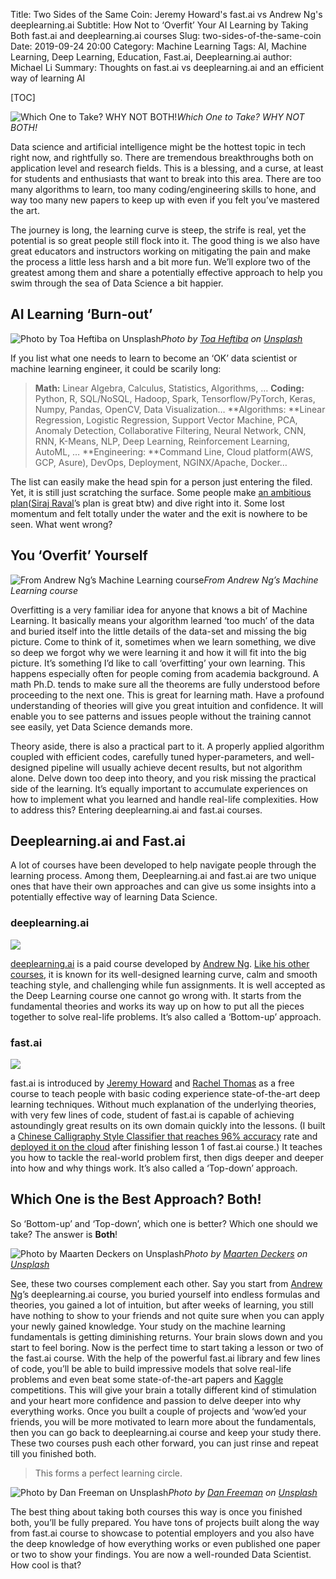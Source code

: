 Title: Two Sides of the Same Coin: Jeremy Howard's fast.ai vs Andrew Ng's deeplearning.ai
Subtitle: How Not to ‘Overfit’ Your AI Learning by Taking Both fast.ai and deeplearning.ai courses
Slug: two-sides-of-the-same-coin
Date: 2019-09-24 20:00
Category: Machine Learning
Tags: AI, Machine Learning, Deep Learning, Education, Fast.ai, Deeplearning.ai
author: Michael Li
Summary: Thoughts on fast.ai vs deeplearning.ai and an efficient way of learning AI

[TOC]


![Which One to Take? WHY NOT BOTH!](https://cdn-images-1.medium.com/max/2000/1*exk4TRN--2VW9fQT64MhdA.png)*Which One to Take? WHY NOT BOTH!*

Data science and artificial intelligence might be the hottest topic in tech right now, and rightfully so. There are tremendous breakthroughs both on application level and research fields. This is a blessing, and a curse, at least for students and enthusiasts that want to break into this area. There are too many algorithms to learn, too many coding/engineering skills to hone, and way too many new papers to keep up with even if you felt you’ve mastered the art.

The journey is long, the learning curve is steep, the strife is real, yet the potential is so great people still flock into it. The good thing is we also have great educators and instructors working on mitigating the pain and make the process a little less harsh and a bit more fun. We’ll explore two of the greatest among them and share a potentially effective approach to help you swim through the sea of Data Science a bit happier.

## AI Learning ‘Burn-out’

![Photo by [Toa Heftiba](https://unsplash.com/@heftiba?utm_source=medium&utm_medium=referral) on [Unsplash](https://unsplash.com?utm_source=medium&utm_medium=referral)](https://cdn-images-1.medium.com/max/6552/0*vniRBklRl5-vxXQU)*Photo by [Toa Heftiba](https://unsplash.com/@heftiba?utm_source=medium&utm_medium=referral) on [Unsplash](https://unsplash.com?utm_source=medium&utm_medium=referral)*

If you list what one needs to learn to become an ‘OK’ data scientist or machine learning engineer, it could be scarily long:
> **Math:** Linear Algebra, Calculus, Statistics, Algorithms, …
> **Coding:** Python, R, SQL/NoSQL, Hadoop, Spark, Tensorflow/PyTorch, Keras, Numpy, Pandas, OpenCV, Data Visualization…
> **Algorithms: **Linear Regression, Logistic Regression, Support Vector Machine, PCA, Anomaly Detection, Collaborative Filtering, Neural Network, CNN, RNN, K-Means, NLP, Deep Learning, Reinforcement Learning, AutoML, …
> **Engineering: **Command Line, Cloud platform(AWS, GCP, Asure), DevOps, Deployment, NGINX/Apache, Docker…

The list can easily make the head spin for a person just entering the filed. Yet, it is still just scratching the surface. Some people make [an ambitious plan](https://github.com/llSourcell/Learn_Machine_Learning_in_3_Months)([Siraj Raval](undefined)’s plan is great btw) and dive right into it. Some lost momentum and felt totally under the water and the exit is nowhere to be seen. What went wrong?

## You ‘Overfit’ Yourself

![From Andrew Ng’s Machine Learning course](https://cdn-images-1.medium.com/max/2512/0*tAHgUC2bqm0nefpg.PNG)*From Andrew Ng’s Machine Learning course*

Overfitting is a very familiar idea for anyone that knows a bit of Machine Learning. It basically means your algorithm learned ‘too much’ of the data and buried itself into the little details of the data-set and missing the big picture. Come to think of it, sometimes when we learn something, we dive so deep we forgot why we were learning it and how it will fit into the big picture. It’s something I’d like to call ‘overfitting’ your own learning. This happens especially often for people coming from academia background. A math Ph.D. tends to make sure all the theorems are fully understood before proceeding to the next one. This is great for learning math. Have a profound understanding of theories will give you great intuition and confidence. It will enable you to see patterns and issues people without the training cannot see easily, yet Data Science demands more.

Theory aside, there is also a practical part to it. A properly applied algorithm coupled with efficient codes, carefully tuned hyper-parameters, and well-designed pipeline will usually achieve decent results, but not algorithm alone. Delve down too deep into theory, and you risk missing the practical side of the learning. It’s equally important to accumulate experiences on how to implement what you learned and handle real-life complexities. How to address this? Entering deeplearning.ai and fast.ai courses.

## Deeplearning.ai and Fast.ai

A lot of courses have been developed to help navigate people through the learning process. Among them, Deeplearning.ai and fast.ai are two unique ones that have their own approaches and can give us some insights into a potentially effective way of learning Data Science.

### deeplearning.ai

![](https://cdn-images-1.medium.com/max/2160/0*H0fyjfnf0KgEx91q.jpeg)

[deeplearning.ai](https://www.deeplearning.ai/) is a paid course developed by [Andrew Ng](undefined). [Like his other courses](https://medium.com/datadriveninvestor/thoughts-on-andrew-ngs-machine-learning-course-7724df76320f), it is known for its well-designed learning curve, calm and smooth teaching style, and challenging while fun assignments. It is well accepted as the Deep Learning course one cannot go wrong with. It starts from the fundamental theories and works its way up on how to put all the pieces together to solve real-life problems. It’s also called a ‘Bottom-up’ approach.

### fast.ai

![](https://cdn-images-1.medium.com/max/5200/0*W1zoWbhNPkQk7zar.jpg)

fast.ai is introduced by [Jeremy Howard](undefined) and [Rachel Thomas](undefined) as a free course to teach people with basic coding experience state-of-the-art deep learning techniques. Without much explanation of the underlying theories, with very few lines of code, student of fast.ai is capable of achieving astoundingly great results on its own domain quickly into the lessons. (I built a [Chinese Calligraphy Style Classifier that reaches 96% accuracy](https://medium.com/datadriveninvestor/deep-learning-models-by-fast-ai-library-c1cccc13e2b3) rate and [deployed it on the cloud](https://towardsdatascience.com/how-to-deploy-your-machine-learning-web-app-to-digital-ocean-64bd19ce15e2) after finishing lesson 1 of fast.ai course.) It teaches you how to tackle the real-world problem first, then digs deeper and deeper into how and why things work. It’s also called a ‘Top-down’ approach.

## Which One is the Best Approach? Both!

So ‘Bottom-up’ and ‘Top-down’, which one is better? Which one should we take? The answer is **Both**!

![Photo by [Maarten Deckers](https://unsplash.com/@maartendeckers?utm_source=medium&utm_medium=referral) on [Unsplash](https://unsplash.com?utm_source=medium&utm_medium=referral)](https://cdn-images-1.medium.com/max/9000/0*0E2S0M23a9GtlOfI)*Photo by [Maarten Deckers](https://unsplash.com/@maartendeckers?utm_source=medium&utm_medium=referral) on [Unsplash](https://unsplash.com?utm_source=medium&utm_medium=referral)*

See, these two courses complement each other. Say you start from [Andrew Ng](undefined)’s deeplearning.ai course, you buried yourself into endless formulas and theories, you gained a lot of intuition, but after weeks of learning, you still have nothing to show to your friends and not quite sure when you can apply your newly gained knowledge. Your study on the machine learning fundamentals is getting diminishing returns. Your brain slows down and you start to feel boring. Now is the perfect time to start taking a lesson or two of the fast.ai course. With the help of the powerful fast.ai library and few lines of code, you’ll be able to build impressive models that solve real-life problems and even beat some state-of-the-art papers and [Kaggle](http://kaggle.com) competitions. This will give your brain a totally different kind of stimulation and your heart more confidence and passion to delve deeper into why everything works. Once you built a couple of projects and ‘wow’ed your friends, you will be more motivated to learn more about the fundamentals, then you can go back to deeplearning.ai course and keep your study there. These two courses push each other forward, you can just rinse and repeat till you finished both.
> This forms a perfect learning circle.

![Photo by [Dan Freeman](https://unsplash.com/@danfreemanphoto?utm_source=medium&utm_medium=referral) on [Unsplash](https://unsplash.com?utm_source=medium&utm_medium=referral)](https://cdn-images-1.medium.com/max/9688/0*Y-6oyPq53_8ppU0o)*Photo by [Dan Freeman](https://unsplash.com/@danfreemanphoto?utm_source=medium&utm_medium=referral) on [Unsplash](https://unsplash.com?utm_source=medium&utm_medium=referral)*

The best thing about taking both courses this way is once you finished both, you’ll be fully prepared. You have tons of projects built along the way from fast.ai course to showcase to potential employers and you also have the deep knowledge of how everything works or even published one paper or two to show your findings. You are now a well-rounded Data Scientist. How cool is that?
